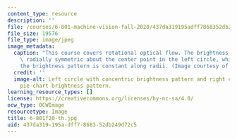 ```yaml
---
content_type: resource
description: ''
file: /courses/6-801-machine-vision-fall-2020/437da319195adff7868352db249d72c5_6-801f20-th.jpg
file_size: 19576
file_type: image/jpeg
image_metadata:
  caption: "This course covers rotational optical flow. The brightness pattern is\
    \ radially symmetric about the center point in the left circle, while in the right\_\
    the brightness pattern is constant along radii. (Image courtesy of the instructor.)"
  credit: ''
  image-alt: Left circle with concentric brightness pattern and right circle with
    pie-chart brightness pattern.
learning_resource_types: []
license: https://creativecommons.org/licenses/by-nc-sa/4.0/
ocw_type: OCWImage
resourcetype: Image
title: 6-801f20-th.jpg
uid: 437da319-195a-dff7-8683-52db249d72c5
---
```


